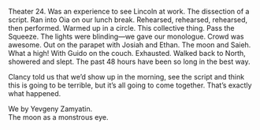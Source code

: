 Theater 24\. Was an experience to see Lincoln at work. The dissection of a script. Ran into Oia on our lunch break. Rehearsed, rehearsed, rehearsed, then performed. Warmed up in a circle. This collective thing. Pass the Squeeze. The lights were blinding—we gave our monologue. Crowd was awesome. Out on the parapet with Josiah and Ethan. The moon and Saieh. What a high\! With Guido on the couch. Exhausted. Walked back to North, showered and slept. The past 48 hours have been so long in the best way.

Clancy told us that we’d show up in the morning, see the script and think this is going to be terrible, but it’s all going to come together. That’s exactly what happened. 

We by Yevgeny Zamyatin.   
The moon as a monstrous eye.